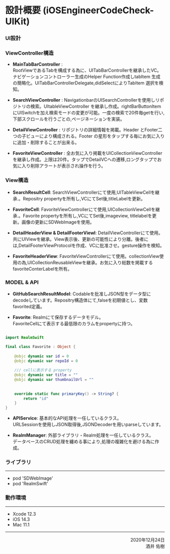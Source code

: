 # 設計概要 (iOSEngineerCodeCheck-UIKit)

  

### UI設計


### **ViewController構造**

- ****MainTabBarController**** : <br>RootViewであるTabを構成する為に、UITabBarControllerを継承したVC。ナビゲーションコントローラー生成のHelper Function作成しtabItem 生成の簡略化。UITabBarControllerDelegate,didSelectによりTabItem 選択を検知。

- ****SearchViewController**** :
NavigationbarのUISearchControllerを使用しリポジトリの検索。UItableViewController を継承し作成。rightBarButtonItemにUISwitchを加え検索モードの変更が可能。一度の検索で20件毎getを行い,下部スクロールを行うごとの,ページネーションを実装。

- ****DetailViewController**** :
リポジトリの詳細情報を掲載。Header とFooter二つの子ビューにより構成される。Footer の星形をタップする毎にお気に入りに追加・削除することが出来る。

- ****FavoriteViewController**** :
全お気に入り掲載をUICollectionViewController を継承し作成。上限は20件。タップでDetailVCへの遷移,ロングタップでお気に入り削除アラートが表示され操作を行う。


### **View構造**


- ****SearchResultCell****:
SearchViewControllerにて使用,UITableViewCellを継承.。Repositry propertyを所有し,VCにてSet後,titleLabelを更新。

- ****FavoriteCell****:
FavoriteViewControllerにて使用,UICollectionViewCellを継承.。Favorite propertyを所有し,VCにてSet後,imageview, titlelabelを更新。画像の更新にSDWebImageを使用。



- ****DetailHeaderView & DetailFooterViewl****:
DetailViewControllerにて使用。共にUIViewを継承。View表示後、更新の可能性により分離。後者には,DetailFooterViewProtocolを作成、VCに批准させ。gesture操作を検知。

- ****FavoriteHeaderView****:
FavoriteViewControllerにて使用。collectionView使用の為,UICollectionReusableViewを継承。お気に入り総数を掲載するfavoriteConterLabelを所有。


### **MODEL & API**


- ****GitHubSearchResultModel****: 
Codableを批准しJSON型をデータ型にdecodeしています。Repositry構造体にて,falseを初期値とし、変数 favorited定義。

- ****Favorite****:
 Realmにて保存するデータモデル。<br>FavoriteCellにて表示する最低限のカラムをpropertyに持つ。

  

```swift

import RealmSwift

final class Favorite : Object {
    
    @objc dynamic var id = 0
    @objc dynamic var repoId = 0
    
    /// cellに表示する property
    @objc dynamic var title = ""
    @objc dynamic var thumbnailUrl = ""
    
    
    override static func primaryKey() -> String? {
        return "id"
    }
}

```

 

- ****APIService****:
基本的なAPI処理を一任しているクラス。<br>URLSessionを使用しJSON取得後,JSONDecoderを用いparseしています。

  

- ****RealmManager****:
 外部ライブラリ・Realm処理を一任しているクラス。<br>データベースのCRUD処理を纏める事により,処理の複雑化を避ける為に作成。

  

### **ライブラリ**
___

- pod 'SDWebImage'
- pod 'RealmSwift'

### **動作環境**
___
- Xcode 12.3
- iOS 14.3
- Mac 11.1 
 ___



<div style="text-align: right;">

2020年12月24日<br />酒井 佑樹

</div>

